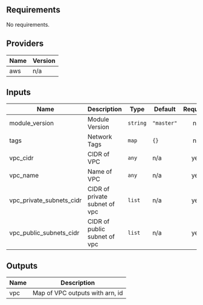 ## Requirements

No requirements.

## Providers

| Name | Version |
|------|---------|
| aws | n/a |

## Inputs

| Name | Description | Type | Default | Required |
|------|-------------|------|---------|:--------:|
| module\_version | Module Version | `string` | `"master"` | no |
| tags | Network Tags | `map` | `{}` | no |
| vpc\_cidr | CIDR of VPC | `any` | n/a | yes |
| vpc\_name | Name of VPC | `any` | n/a | yes |
| vpc\_private\_subnets\_cidr | CIDR of private subnet of vpc | `list` | n/a | yes |
| vpc\_public\_subnets\_cidr | CIDR of public subnet of vpc | `list` | n/a | yes |

## Outputs

| Name | Description |
|------|-------------|
| vpc | Map of VPC outputs with arn, id |

